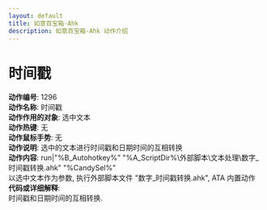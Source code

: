 ```yaml
---
layout: default
title: 如意百宝箱-Ahk
description: 如意百宝箱-Ahk 动作介绍
---
```

<link rel="stylesheet" href="../actions/css/atom-one-light.min.css">
<script src="../actions/js/highlight.min.js"></script>
<script>hljs.highlightAll();</script>

# [](#header-2) 时间戳
**动作编号**: 1296  
**动作名称**: 时间戳  
**动作作用的对象**: 选中文本  
**动作热键**: 无  
**动作鼠标手势**: 无  
**动作说明**: 选中的文本进行时间戳和日期时间的互相转换  
**动作内容**: run|"%B_Autohotkey%" "%A_ScriptDir%\外部脚本\文本处理\数字_时间戳转换.ahk" "%CandySel%"  
以选中文本作为参数, 执行外部脚本文件 "数字_时间戳转换.ahk", ATA 内置动作  
**代码或详细解释**:  
时间戳和日期时间的互相转换.  